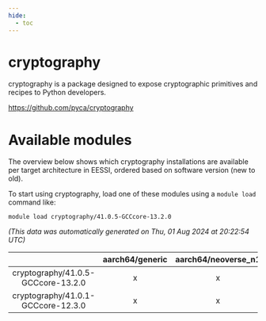 ```yaml
---
hide:
  - toc
---
```


cryptography
============


cryptography is a package designed to expose cryptographic primitives and recipes to Python developers.

https://github.com/pyca/cryptography
# Available modules


The overview below shows which cryptography installations are available per target architecture in EESSI, ordered based on software version (new to old).

To start using cryptography, load one of these modules using a `module load` command like:

```shell
module load cryptography/41.0.5-GCCcore-13.2.0
```

*(This data was automatically generated on Thu, 01 Aug 2024 at 20:22:54 UTC)*  

| |aarch64/generic|aarch64/neoverse_n1|aarch64/neoverse_v1|x86_64/generic|x86_64/amd/zen2|x86_64/amd/zen3|x86_64/amd/zen4|x86_64/intel/haswell|x86_64/intel/skylake_avx512|
| :---: | :---: | :---: | :---: | :---: | :---: | :---: | :---: | :---: | :---: |
|cryptography/41.0.5-GCCcore-13.2.0|x|x|x|x|x|x|x|x|x|
|cryptography/41.0.1-GCCcore-12.3.0|x|x|x|x|x|x|x|x|x|
